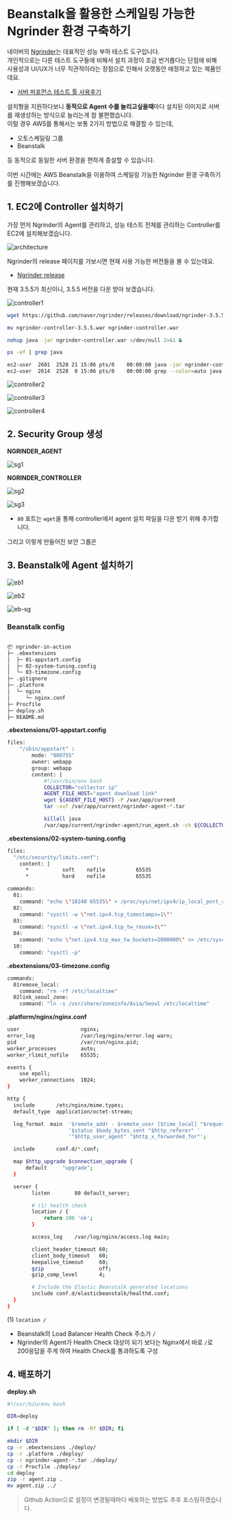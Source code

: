 # Beanstalk을 활용한 스케일링 가능한 Ngrinder 환경 구축하기

네이버의 [Ngrinder](https://github.com/naver/ngrinder)는 대표적인 성능 부하 테스트 도구입니다.  
개인적으로는 다른 테스트 도구들에 비해서 설치 과정이 조금 번거롭다는 단점에 비해 사용성과 UI/UX가 너무 직관적이라는 장점으로 인해서 오랫동안 애정하고 있는 제품인데요.

* [서버 퍼포먼스 테스트 툴 사용후기](https://tech.madup.com/performance_test_tool/)

설치형을 지원하다보니 **동적으로 Agent 수를 늘리고싶을때**마다 설치된 이미지로 서버를 재생성하는 방식으로 늘리는게 참 불편했습니다.  
이럴 경우 AWS를 통해서는 보통 2가지 방법으로 해결할 수 있는데,

* 오토스케일링 그룹
* Beanstalk

등 동적으로 동일한 서버 환경을 편하게 증설할 수 있습니다.  
  
이번 시간에는 AWS Beanstalk을 이용하여 스케일링 가능한 Ngrinder 환경 구축하기를 진행해보겠습니다.

## 1. EC2에 Controller 설치하기

가장 먼저 Ngrinder의 Agent를 관리하고, 성능 테스트 전체를 관리하는 Controller를 EC2에 설치해보겠습니다.

![architecture](./images/architecture.png)

Ngrinder의 release 페이지를 가보시면 현재 사용 가능한 버전들을 볼 수 있는데요.

* [Ngrinder release](https://github.com/naver/ngrinder/releases)

현재 3.5.5가 최신이니, 3.5.5 버전을 다운 받아 보겠습니다.  

![controller1](./images/controller1.png)


```bash
wget https://github.com/naver/ngrinder/releases/download/ngrinder-3.5.5-20210430/ngrinder-controller-3.5.5.war
```

```bash
mv ngrinder-controller-3.5.5.war ngrinder-controller.war
```

```bash
nohup java -jar ngrinder-controller.war >/dev/null 2>&1 &
```


```bash
ps -ef | grep java
```

```bash
ec2-user  2601  2528 21 15:06 pts/0    00:00:00 java -jar ngrinder-controller.war
ec2-user  2614  2528  0 15:06 pts/0    00:00:00 grep --color=auto java
```


![controller2](./images/controller2.png)

![controller3](./images/controller3.png)

![controller4](./images/controller4.png)

## 2. Security Group 생성

**NGRINDER_AGENT**

![sg1](./images/sg1.png)

**NGRINDER_CONTROLLER**

![sg2](./images/sg2.png)

![sg3](./images/sg3.png)

* `80` 포트는 `wget`을 통해 controller에서 agent 설치 파일을 다운 받기 위해 추가합니다.

그리고 이렇게 만들어진 보안 그룹은 

## 3. Beanstalk에 Agent 설치하기

![eb1](./images/eb1.png)

![eb2](./images/eb2.png)

![eb-sg](./images/eb-sg.png)

### Beanstalk config

```bash

📦 ngrinder-in-action
├─ .ebextensions
│  ├─ 01-appstart.config
│  ├─ 02-system-tuning.config
│  └─ 03-timezone.config
├─ .gitignore
├─ .platform
│  └─ nginx
│     └─ nginx.conf
├─ Procfile
├─ deploy.sh
├─ README.md
```

**.ebextensions/01-appstart.config**

```bash
files:
    "/sbin/appstart" :
        mode: "000755"
        owner: webapp
        group: webapp
        content: |
            #!/usr/bin/env bash
            COLLECTOR="collector ip"
            AGENT_FILE_HOST="agent download link"
            wget ${AGENT_FILE_HOST} -P /var/app/current
            tar -xvf /var/app/current/ngrinder-agent-*.tar

            killall java
            /var/app/current/ngrinder-agent/run_agent.sh -ch ${COLLECTOR}
```

**.ebextensions/02-system-tuning.config**

```bash
files:
  "/etc/security/limits.conf":
    content: |
      *           soft    nofile          65535
      *           hard    nofile          65535

commands:
  01:
    command: "echo \"10240 65535\" > /proc/sys/net/ipv4/ip_local_port_range"
  02:
    command: "sysctl -w \"net.ipv4.tcp_timestamps=1\""
  03:
    command: "sysctl -w \"net.ipv4.tcp_tw_reuse=1\""
  04:
    command: "echo \"net.ipv4.tcp_max_tw_buckets=2000000\" >> /etc/sysctl.conf"
  10:
    command: "sysctl -p"
```

**.ebextensions/03-timezone.config**

```bash
commands:
  01remove_local:
    command: "rm -rf /etc/localtime"
  02link_seoul_zone:
    command: "ln -s /usr/share/zoneinfo/Asia/Seoul /etc/localtime"
```


**.platform/nginx/nginx.conf**

```bash
user                    nginx;
error_log               /var/log/nginx/error.log warn;
pid                     /var/run/nginx.pid;
worker_processes        auto;
worker_rlimit_nofile    65535;

events {
    use epoll;
    worker_connections  1024;
}

http {
  include       /etc/nginx/mime.types;
  default_type  application/octet-stream;

  log_format  main  '$remote_addr - $remote_user [$time_local] "$request" '
                    '$status $body_bytes_sent "$http_referer" '
                    '"$http_user_agent" "$http_x_forwarded_for"';

  include       conf.d/*.conf;

  map $http_upgrade $connection_upgrade {
      default     "upgrade";
  }

  server {
        listen        80 default_server;

        # (1) health check
        location / {
            return 200 'ok';
        }

        access_log    /var/log/nginx/access.log main;

        client_header_timeout 60;
        client_body_timeout   60;
        keepalive_timeout     60;
        gzip                  off;
        gzip_comp_level       4;

        # Include the Elastic Beanstalk generated locations
        include conf.d/elasticbeanstalk/healthd.conf;
  }
}
```

(1) `location /`
* Beanstalk의 Load Balancer Health Check 주소가 `/`
* Ngrinder의 Agent가 Health Check 대상이 되기 보다는 Nginx에서 바로 `/`로 200응답을 주게 하여 Health Check를 통과하도록 구성


## 4. 배포하기

**deploy.sh**

```bash
#!/usr/bin/env bash

DIR=deploy

if [ -d "$DIR" ]; then rm -Rf $DIR; fi

mkdir $DIR
cp -r .ebextensions ./deploy/
cp -r .platform ./deploy/
cp -r ngrinder-agent-*.tar ./deploy/
cp -r Procfile ./deploy/
cd deploy
zip -r agent.zip .
mv agent.zip ../
```

> Github Action으로 설정이 변경될때마다 배포하는 방법도 추후 포스팅하겠습니다.